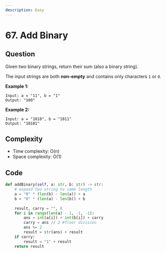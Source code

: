 ```yaml
---
description: Easy
---
```


# 67. Add Binary

## Question

Given two binary strings, return their sum \(also a binary string\).

The input strings are both **non-empty** and contains only characters `1` or `0`.

**Example 1:**

```text
Input: a = "11", b = "1"
Output: "100"
```

**Example 2:**

```text
Input: a = "1010", b = "1011"
Output: "10101"
```

## Complexity

* Time complexity: O\(n\)
* Space complexity: O\(1\)

## Code

```python
def addBinary(self, a: str, b: str) -> str:
    # expand two string to same length
    a = "0" * (len(b) - len(a)) + a 
    b = "0" * (len(a) - len(b)) + b
    
    result, carry = "", 0
    for i in range(len(a) - 1, -1, -1):
        ans = int(a[i]) + int(b[i]) + carry
        carry = ans // 2 #floor division
        ans %= 2
        result = str(ans) + result
    if carry:
        result = "1" + result 
    return result
```

